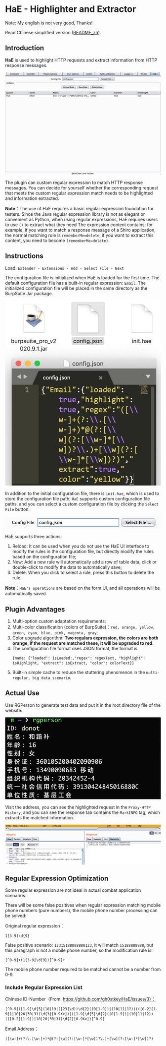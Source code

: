 # HaE - Highlighter and Extractor

Note: My english is not very good, Thanks!

Read Chinese simplified version ([README_zh](README_zh.md)).

## Introduction

**HaE** is used to highlight HTTP requests and extract information from HTTP response messages.

![-w1070](images/16000706401522.jpg)

The plugin can custom regular expression to match HTTP response messages. You can decide for yourself whether the corresponding request that meets the custom regular expression match needs to be highlighted and information extracted.

**Note**：The use of HaE requires a basic regular expression foundation for testers. Since the Java regular expression library is not as elegant or convenient as Python, when using regular expressions, HaE requires users to use `()` to extract what they need The expression content contains; for example, if you want to match a response message of a Shiro application, the normal matching rule is `rememberMe=delete`, if you want to extract this content, you need to become `(rememberMe=delete)`.

## Instructions

Load: `Extender - Extensions - Add - Select File - Next`

The configuration file is initialized when HaE is loaded for the first time. The default configuration file has a built-in regular expression: `Email`. The initialized configuration file will be placed in the same directory as the BurpSuite Jar package.

![-w330](images/16000708493657.jpg)

In addition to the initial configuration file, there is `init.hae`, which is used to store the configuration file path; `HaE` supports custom configuration file paths, and you can select a custom configuration file by clicking the `Select File` button.

![-w477](images/16000710069404.jpg)

HaE supports three actions:

1. Reload: It can be used when you do not use the HaE UI interface to modify the rules in the configuration file, but directly modify the rules based on the configuration file;
2. New: Add a new rule will automatically add a row of table data, click or double-click to modify the data to automatically save;
3. Delete: When you click to select a rule, press this button to delete the rule.

**Note**：`HaE's operations` are based on the form UI, and all operations will be automatically saved.

## Plugin Advantages

1. Multi-option custom adaptation requirements;
2. Multi-color classification (colors of BurpSuite)：`red, orange, yellow, green, cyan, blue, pink, magenta, gray`;
3. Color upgrade algorithm: **Two regulars expression, the colors are both orange, if the request are matched these, it will be upgraded to red.**
4. The configuration file format uses JSON format, the format is
    ```
    {name: {"loaded": isLoaded:,"regex": regexText, "highlight": isHighlight, "extract": isExtract, "color": colorText}}
    ```
5. Built-in simple cache to reduce the stuttering phenomenon in the `multi-regular, big data scenario`.

## Actual Use

Use RGPerson to generate test data and put it in the root directory file of the website:

![-w467](images/16000719723284.jpg)

Visit the address, you can see the highlighted request in the `Proxy-HTTP History`, and you can see the response tab contains the `MarkINFO` tag, which extracts the matched information.

![-w1047](images/16000720732854.jpg)


## Regular Expression Optimization

Some regular expression are not ideal in actual combat application scenarios.

There will be some false positives when regular expression matching mobile phone numbers (pure numbers), the mobile phone number processing can be solved:

Original regular expression：

```
1[3-9]\d{9}
```

False positive scenario: `12315188888888123`, it will match `15188888888`, but this paragraph is not a mobile phone number, so the modification rule is:

```
[^0-9]+(1[3-9]\d{9})[^0-9]+
```

The mobile phone number required to be matched cannot be a number from 0-9.


### Include Regular Expression List

Chinese ID-Number（From: https://github.com/gh0stkey/HaE/issues/3）：

```
[^0-9]([1-9]\d{5}(18|19|([23]\d))\d{2}((0[1-9])|(10|11|12))(([0-2][1-9])|10|20|30|31)\d{3}[0-9Xx])|([1-9]\d{5}\d{2}((0[1-9])|(10|11|12))(([0-2][1-9])|10|20|30|31)\d{2}[0-9Xx])[^0-9]
```

Email Address：

```
([\w-]+(?:\.[\w-]+)*@(?:[\w](?:[\w-]*[\w])?\.)+[\w](?:[\w-]*[\w])?)
```

